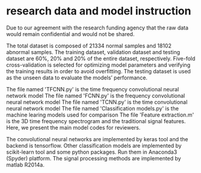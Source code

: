 # research data and model instruction
Due to our agreement with the research funding agency that the raw data would remain confidential and would not be shared. 

The total dataset is composed of 21334 normal samples and 18102 abnormal samples. The training dataset, validation dataset and testing dataset are 60%, 20% and 20% of the entire dataset, respectively. Five-fold cross-validation is selected for optimizing model parameters and verifying the training results in order to avoid overfitting. The testing dataset is used as the unseen data to evaluate the models’ performance. 

The file named 'TFCNN.py' is the time frequency convolutional neural network model
The file named 'FCNN.py' is the frequency convolutional neural network model
The file named 'TCNN.py' is the time convolutional neural network model
The file named 'Classification models.py' is the machine learing models used for comparison
The file 'Feature extraction.m' is the 3D time frequency spectrogram and the traditional signal features. 
Here, we present the main model codes for reviewers.

The convolutional neural networks are implemented by keras tool and the backend is tensorflow. Other classification models are implemented by scikit-learn tool and some python packages. Run them in Anaconda3 (Spyder) platform. The signal processing methods are implemented by matlab R2014a.
